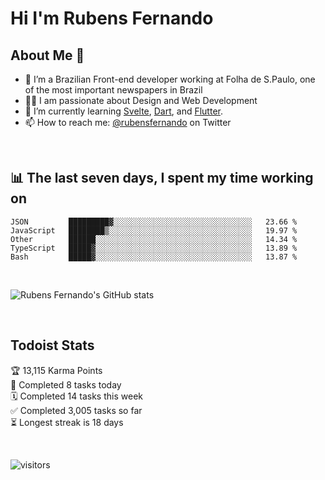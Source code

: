 # Hi I'm Rubens Fernando

## About Me 🚀

- 🌱 I’m a Brazilian Front-end developer working at Folha de S.Paulo, one of the most important newspapers in Brazil
- 👨‍💻 I am passionate about Design and Web Development
- 📖 I’m currently learning [Svelte](https://svelte.dev/), [Dart](https://dart.dev/), and [Flutter](https://flutter.dev/).
- 📫 How to reach me: [@rubensfernando](https://twitter.com/rubensfernando) on Twitter

<br />

## 📊 The last seven days, I spent my time working on

<!--START_SECTION:waka-->
```text
JSON         █████████▓░░░░░░░░░░░░░░░░░░░░░░░░░░░░░░░   23.66 % 
JavaScript   ████████▒░░░░░░░░░░░░░░░░░░░░░░░░░░░░░░░░   19.97 % 
Other        ██████░░░░░░░░░░░░░░░░░░░░░░░░░░░░░░░░░░░   14.34 % 
TypeScript   █████▓░░░░░░░░░░░░░░░░░░░░░░░░░░░░░░░░░░░   13.89 % 
Bash         █████▓░░░░░░░░░░░░░░░░░░░░░░░░░░░░░░░░░░░   13.87 % 
```
<!--END_SECTION:waka-->

<br />

![Rubens Fernando's GitHub stats](https://github-readme-stats.vercel.app/api?username=rubensfernando&show_icons=true&hide_border=true)

<br />

## Todoist Stats

<!-- TODO-IST:START -->
🏆  13,115 Karma Points           
🌸  Completed 8 tasks today           
🗓  Completed 14 tasks this week           
✅  Completed 3,005 tasks so far           
⏳  Longest streak is 18 days
<!-- TODO-IST:END -->

<br>

![visitors](https://visitor-badge.laobi.icu/badge?page_id=rubensfernando.rubensfernando)
